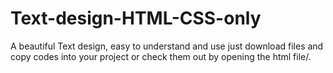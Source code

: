 # Text-design-HTML-CSS-only
A beautiful Text design, easy to understand and use
just download files and copy codes into your project or check them out by opening the html file/.
